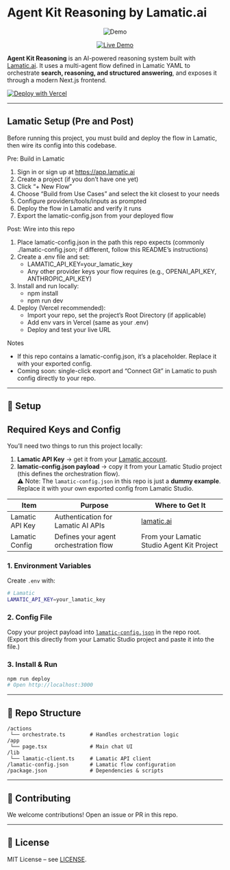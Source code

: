 # Agent Kit Reasoning by Lamatic.ai

<p align="center">
  <img src="https://media0.giphy.com/media/v1.Y2lkPTc5MGI3NjExdGhrdHE0Ymh1OXJ3YjR6aHZ1Z2locG9oOXRzam94MDRsbnZyM3o3ZSZlcD12MV9faW50ZXJuYWxfZ2lmX2J5X2lkJmN0PWc/gleoRKw65bDoBOAv6S/giphy.gif" alt="Demo" />
</p>

<p align="center">
  <a href="https://agent-kit-reasoning.vercel.app" target="_blank">
    <img src="https://img.shields.io/badge/Live%20Demo-black?style=for-the-badge" alt="Live Demo" />
  </a>
</p>

**Agent Kit Reasoning** is an AI-powered reasoning system built with [Lamatic.ai](https://lamatic.ai). It uses a multi-agent flow defined in Lamatic YAML to orchestrate **search, reasoning, and structured answering**, and exposes it through a modern Next.js frontend.

[![Deploy with Vercel](https://vercel.com/button)](https://vercel.com/new/clone?repository-url=https://github.com/Lamatic/AgentKit&root-directory=templates/agentic/reasoning&env=LAMATIC_API_KEY&envDescription=Your%20Lamatic%20API%20key%20is%20required.&envLink=https://lamatic.ai/docs/keys#required-api-keys)

---

## Lamatic Setup (Pre and Post)

Before running this project, you must build and deploy the flow in Lamatic, then wire its config into this codebase.

Pre: Build in Lamatic
1. Sign in or sign up at https://app.lamatic.ai  
2. Create a project (if you don’t have one yet)  
3. Click “+ New Flow”  
4. Choose “Build from Use Cases” and select the kit closest to your needs  
5. Configure providers/tools/inputs as prompted  
6. Deploy the flow in Lamatic and verify it runs  
7. Export the lamatic-config.json from your deployed flow

Post: Wire into this repo
1. Place lamatic-config.json in the path this repo expects (commonly ./lamatic-config.json; if different, follow this README’s instructions)  
2. Create a .env file and set:
   - LAMATIC_API_KEY=your_lamatic_key
   - Any other provider keys your flow requires (e.g., OPENAI_API_KEY, ANTHROPIC_API_KEY)
3. Install and run locally:
   - npm install
   - npm run dev
4. Deploy (Vercel recommended):
   - Import your repo, set the project’s Root Directory (if applicable)
   - Add env vars in Vercel (same as your .env)
   - Deploy and test your live URL

Notes
- If this repo contains a lamatic-config.json, it’s a placeholder. Replace it with your exported config.  
- Coming soon: single-click export and “Connect Git” in Lamatic to push config directly to your repo.

---

## 🔑 Setup
## Required Keys and Config

You’ll need two things to run this project locally:  

1. **Lamatic API Key** → get it from your [Lamatic account](https://lamatic.ai).  
2. **lamatic-config.json payload** → copy it from your Lamatic Studio project (this defines the orchestration flow).  
   ⚠️ Note: The `lamatic-config.json` in this repo is just a **dummy example**.  
   Replace it with your own exported config from Lamatic Studio.

| Item              | Purpose                                      | Where to Get It                                 |
| ----------------- | -------------------------------------------- | ----------------------------------------------- |
| Lamatic API Key   | Authentication for Lamatic AI APIs           | [lamatic.ai](https://lamatic.ai)                |
| Lamatic Config    | Defines your agent orchestration flow         | From your Lamatic Studio Agent Kit Project     |


### 1. Environment Variables
Create `.env` with:
```bash
# Lamatic
LAMATIC_API_KEY=your_lamatic_key
```
### 2. Config File
Copy your project payload into [`lamatic-config.json`](./lamatic-config.json) in the repo root.  
(Export this directly from your Lamatic Studio project and paste it into the file.)

### 3. Install & Run
```bash
npm run deploy
# Open http://localhost:3000
```

---

## 📂 Repo Structure
```
/actions
 └── orchestrate.ts        # Handles orchestration logic
/app
 └── page.tsx              # Main chat UI
/lib
 └── lamatic-client.ts     # Lamatic API client
/lamatic-config.json       # Lamatic flow configuration
/package.json              # Dependencies & scripts
```

---

## 🤝 Contributing
We welcome contributions!  Open an issue or PR in this repo.

---

## 📜 License
MIT License – see [LICENSE](./LICENSE).